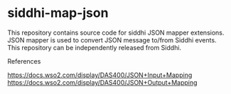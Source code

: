 # siddhi-map-json

This repository contains source code for siddhi JSON mapper extensions.
JSON mapper is used to convert JSON message to/from Siddhi events.
<br>
This repository can be independently released from Siddhi.

References

https://docs.wso2.com/display/DAS400/JSON+Input+Mapping<br>
https://docs.wso2.com/display/DAS400/JSON+Output+Mapping
